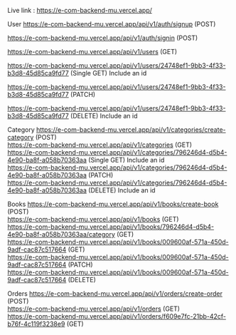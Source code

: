 Live link :
https://e-com-backend-mu.vercel.app/ </br>

User
https://e-com-backend-mu.vercel.app/api/v1/auth/signup (POST) </br>

https://e-com-backend-mu.vercel.app/api/v1/auth/signin (POST) </br>

https://e-com-backend-mu.vercel.app/api/v1/users (GET) </br>

https://e-com-backend-mu.vercel.app/api/v1/users/24748ef1-9bb3-4f33-b3d8-45d85ca9fd77 (Single GET) Include an id  </br>

https://e-com-backend-mu.vercel.app/api/v1/users/24748ef1-9bb3-4f33-b3d8-45d85ca9fd77 (PATCH) </br>

https://e-com-backend-mu.vercel.app/api/v1/users/24748ef1-9bb3-4f33-b3d8-45d85ca9fd77 (DELETE) Include an id  </br>


Category
https://e-com-backend-mu.vercel.app/api/v1/categories/create-category (POST) </br>
https://e-com-backend-mu.vercel.app/api/v1/categories (GET) </br>
https://e-com-backend-mu.vercel.app/api/v1/categories/796246d4-d5b4-4e90-ba8f-a058b70363aa (Single GET) Include an id  </br>
https://e-com-backend-mu.vercel.app/api/v1/categories/796246d4-d5b4-4e90-ba8f-a058b70363aa (PATCH) </br>
https://e-com-backend-mu.vercel.app/api/v1/categories/796246d4-d5b4-4e90-ba8f-a058b70363aa (DELETE) Include an id  </br>

Books
https://e-com-backend-mu.vercel.app/api/v1/books/create-book (POST) </br>
https://e-com-backend-mu.vercel.app/api/v1/books (GET) </br>
https://e-com-backend-mu.vercel.app/api/v1/books/796246d4-d5b4-4e90-ba8f-a058b70363aa/category (GET) </br>
https://e-com-backend-mu.vercel.app/api/v1/books/009600af-571a-450d-9adf-cac87c517664 (GET) </br>
https://e-com-backend-mu.vercel.app/api/v1/books/009600af-571a-450d-9adf-cac87c517664 (PATCH) </br>
https://e-com-backend-mu.vercel.app/api/v1/books/009600af-571a-450d-9adf-cac87c517664 (DELETE) </br>

Orders
https://e-com-backend-mu.vercel.app/api/v1/orders/create-order (POST) </br>
https://e-com-backend-mu.vercel.app/api/v1/orders (GET) </br>
https://e-com-backend-mu.vercel.app/api/v1/orders/f609e7fc-21bb-42cf-b76f-4c119f3238e9 (GET) </br>
